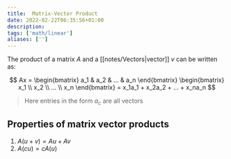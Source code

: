 ```yaml
---
title:  Matrix-Vector Product
date: 2022-02-22T06:35:56+01:00
description: 
tags: ['math/linear']
aliases: ['']
---
```

The product of a matrix $A$ and a [[notes/Vectors|vector]] $v$ can be written as:

$$
Ax = 
\begin{bmatrix}
a_1 & a_2 & ... & a_n
\end{bmatrix}
\begin{bmatrix}
x_1 \\
x_2 \\
... \\
x_n
\end{bmatrix} = 
x_1a_1 + x_2a_2 + ... + x_na_n
$$

> Here entries in the form $a_c$ are all vectors

## Properties of matrix vector products

1. $A(u+v) = Au + Av$
2. $A(cu) = cA(u)$
